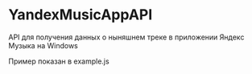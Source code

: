# YandexMusicAppAPI
API для получения данных о ныняшнем треке в приложении Яндекс Музыка на Windows

Пример показан в example.js
